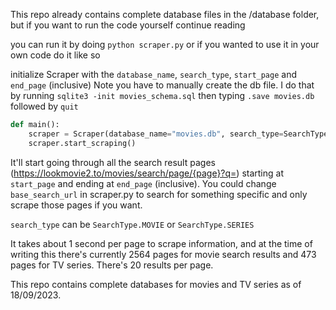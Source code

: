 This repo already contains complete database files in the /database folder, but if you want to run the code yourself continue reading 

you can run it by doing `python scraper.py` or if you wanted to use it in your own code do it like so

initialize Scraper with the `database_name`, `search_type`, `start_page` and `end_page` (inclusive)
Note you have to manually create the db file. I do that by running `sqlite3 -init movies_schema.sql` then typing 
`.save movies.db` followed by `quit`
```python
def main():
    scraper = Scraper(database_name="movies.db", search_type=SearchType.MOVIE, start_page=201, end_page=300)
    scraper.start_scraping()
```
It'll start going through all the search result pages (https://lookmovie2.to/movies/search/page/{page}?q=) starting at 
`start_page` and ending at `end_page` (inclusive). You could change `base_search_url` in scraper.py to search for 
something specific and only scrape those pages if you want.

`search_type` can be `SearchType.MOVIE` or `SearchType.SERIES`

It takes about 1 second per page to scrape 
information, and at the time of writing this there's currently 2564 pages for movie search results and 473 pages for 
TV series. There's 20 results per page.

This repo contains complete databases for movies and TV series as of 18/09/2023.
